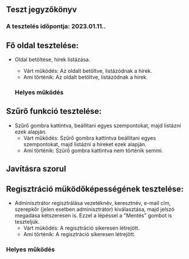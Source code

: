 ## Teszt jegyzőkönyv
### A tesztelés időpontja: 2023.01.11.. 
## Fő oldal tesztelése:
 - Oldal betöltése, hírek listázása.
    - Várt működés: Az oldalt betöltve, listázódnak a hírek.
    - Ami történik: Az oldalt betöltve, listázódnak a hírek.

   ### __Helyes működés__
## Szűrő funkció tesztelése:
 - Szűrő gombra kattintva, beállítani egyes szempontokat, majd listázni ezek alapján.
    - Várt működés: Szűrő gombra kattintva beállítani egyes szempontokat, majd listázni a híreket ezek alapján.
    - Ami történik: Szürő gombra kattintva nem történik semmi.

  ## __Javításra szorul__

## Regisztráció müködőképességének tesztelése:
- Adminisztrátor regisztrálása vezetéknév, keresztnév, e-mail cím, szerepkőr (jelen esetben adminisztrátor) kiválasztása, majd jelszó megadása kétszeresen is. Ezzel a lépéssel a "Mentés" gombot is teszteljük. 
   - Várt müködés: A regisztráció sikeresen létrejött.
   - Ami történik: A regisztráció sikeresen létrejött. 
   
 ### __Helyes működés__
